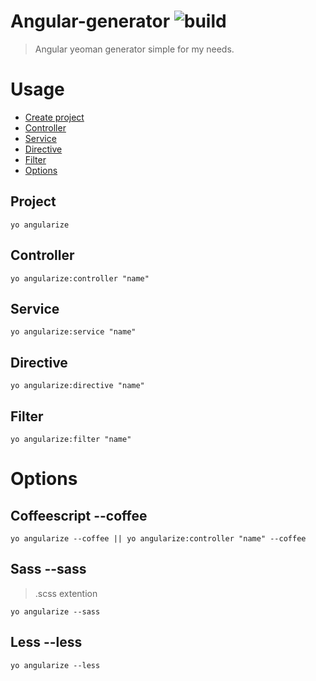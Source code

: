# Angular-generator ![build](https://travis-ci.org/tkorakas/generator-angularize.svg?branch=master)

> Angular yeoman generator simple for my needs.

# Usage
* [Create project](#project)
* [Controller](#controller)
* [Service](#service)
* [Directive](#directive)
* [Filter](#filter)
* [Options](#options)

## Project
 `yo angularize`

## Controller
`yo angularize:controller "name"`

## Service
`yo angularize:service "name"`

## Directive
`yo angularize:directive "name"`

## Filter
`yo angularize:filter "name"`

# Options
## Coffeescript --coffee    
`yo angularize --coffee || yo angularize:controller "name" --coffee`

## Sass --sass
> .scss extention  

`yo angularize --sass`

## Less --less
`yo angularize --less`
